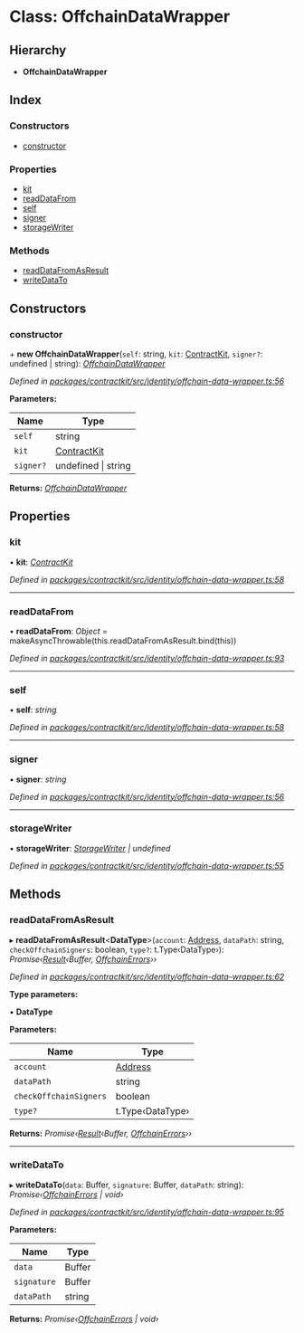 # Class: OffchainDataWrapper

## Hierarchy

* **OffchainDataWrapper**

## Index

### Constructors

* [constructor](_contractkit_src_identity_offchain_data_wrapper_.offchaindatawrapper.md#constructor)

### Properties

* [kit](_contractkit_src_identity_offchain_data_wrapper_.offchaindatawrapper.md#kit)
* [readDataFrom](_contractkit_src_identity_offchain_data_wrapper_.offchaindatawrapper.md#readdatafrom)
* [self](_contractkit_src_identity_offchain_data_wrapper_.offchaindatawrapper.md#self)
* [signer](_contractkit_src_identity_offchain_data_wrapper_.offchaindatawrapper.md#signer)
* [storageWriter](_contractkit_src_identity_offchain_data_wrapper_.offchaindatawrapper.md#storagewriter)

### Methods

* [readDataFromAsResult](_contractkit_src_identity_offchain_data_wrapper_.offchaindatawrapper.md#readdatafromasresult)
* [writeDataTo](_contractkit_src_identity_offchain_data_wrapper_.offchaindatawrapper.md#writedatato)

## Constructors

###  constructor

\+ **new OffchainDataWrapper**(`self`: string, `kit`: [ContractKit](_contractkit_src_kit_.contractkit.md), `signer?`: undefined | string): *[OffchainDataWrapper](_contractkit_src_identity_offchain_data_wrapper_.offchaindatawrapper.md)*

*Defined in [packages/contractkit/src/identity/offchain-data-wrapper.ts:56](https://github.com/celo-org/celo-monorepo/blob/master/packages/contractkit/src/identity/offchain-data-wrapper.ts#L56)*

**Parameters:**

Name | Type |
------ | ------ |
`self` | string |
`kit` | [ContractKit](_contractkit_src_kit_.contractkit.md) |
`signer?` | undefined &#124; string |

**Returns:** *[OffchainDataWrapper](_contractkit_src_identity_offchain_data_wrapper_.offchaindatawrapper.md)*

## Properties

###  kit

• **kit**: *[ContractKit](_contractkit_src_kit_.contractkit.md)*

*Defined in [packages/contractkit/src/identity/offchain-data-wrapper.ts:58](https://github.com/celo-org/celo-monorepo/blob/master/packages/contractkit/src/identity/offchain-data-wrapper.ts#L58)*

___

###  readDataFrom

• **readDataFrom**: *Object* = makeAsyncThrowable(this.readDataFromAsResult.bind(this))

*Defined in [packages/contractkit/src/identity/offchain-data-wrapper.ts:93](https://github.com/celo-org/celo-monorepo/blob/master/packages/contractkit/src/identity/offchain-data-wrapper.ts#L93)*

___

###  self

• **self**: *string*

*Defined in [packages/contractkit/src/identity/offchain-data-wrapper.ts:58](https://github.com/celo-org/celo-monorepo/blob/master/packages/contractkit/src/identity/offchain-data-wrapper.ts#L58)*

___

###  signer

• **signer**: *string*

*Defined in [packages/contractkit/src/identity/offchain-data-wrapper.ts:56](https://github.com/celo-org/celo-monorepo/blob/master/packages/contractkit/src/identity/offchain-data-wrapper.ts#L56)*

___

###  storageWriter

• **storageWriter**: *[StorageWriter](_contractkit_src_identity_offchain_storage_writers_.storagewriter.md) | undefined*

*Defined in [packages/contractkit/src/identity/offchain-data-wrapper.ts:55](https://github.com/celo-org/celo-monorepo/blob/master/packages/contractkit/src/identity/offchain-data-wrapper.ts#L55)*

## Methods

###  readDataFromAsResult

▸ **readDataFromAsResult**<**DataType**>(`account`: [Address](../modules/_contractkit_src_base_.md#address), `dataPath`: string, `checkOffchainSigners`: boolean, `type?`: t.Type‹DataType›): *Promise‹[Result](../modules/_base_src_result_.md#result)‹Buffer, [OffchainErrors](../modules/_contractkit_src_identity_offchain_data_wrapper_.md#offchainerrors)››*

*Defined in [packages/contractkit/src/identity/offchain-data-wrapper.ts:62](https://github.com/celo-org/celo-monorepo/blob/master/packages/contractkit/src/identity/offchain-data-wrapper.ts#L62)*

**Type parameters:**

▪ **DataType**

**Parameters:**

Name | Type |
------ | ------ |
`account` | [Address](../modules/_contractkit_src_base_.md#address) |
`dataPath` | string |
`checkOffchainSigners` | boolean |
`type?` | t.Type‹DataType› |

**Returns:** *Promise‹[Result](../modules/_base_src_result_.md#result)‹Buffer, [OffchainErrors](../modules/_contractkit_src_identity_offchain_data_wrapper_.md#offchainerrors)››*

___

###  writeDataTo

▸ **writeDataTo**(`data`: Buffer, `signature`: Buffer, `dataPath`: string): *Promise‹[OffchainErrors](../modules/_contractkit_src_identity_offchain_data_wrapper_.md#offchainerrors) | void›*

*Defined in [packages/contractkit/src/identity/offchain-data-wrapper.ts:95](https://github.com/celo-org/celo-monorepo/blob/master/packages/contractkit/src/identity/offchain-data-wrapper.ts#L95)*

**Parameters:**

Name | Type |
------ | ------ |
`data` | Buffer |
`signature` | Buffer |
`dataPath` | string |

**Returns:** *Promise‹[OffchainErrors](../modules/_contractkit_src_identity_offchain_data_wrapper_.md#offchainerrors) | void›*
